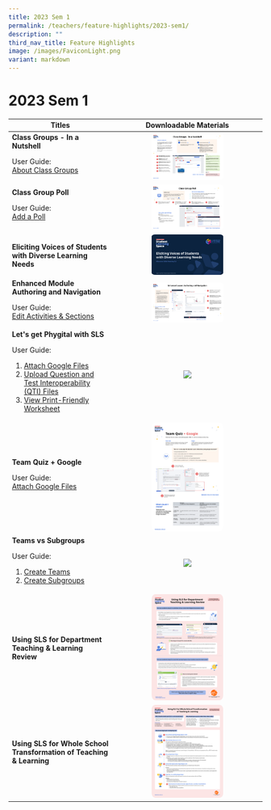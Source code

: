 ```yaml
---
title: 2023 Sem 1
permalink: /teachers/feature-highlights/2023-sem1/
description: ""
third_nav_title: Feature Highlights
image: /images/FaviconLight.png
variant: markdown
---
```

<h1>2023 Sem 1</h1>
<style>
img {
border-radius: 5%
}
</style>
<table>
<thead>
<tr>
<th style="text-align: center;">Titles</th>
<th style="text-align: center;">Downloadable Materials</th>
</tr>
</thead>
<tbody>

<tr>
<td style="text-align: left;">
<strong>Class Groups - In a Nutshell</strong>
<p>User Guide:<br>
<a target="_blank" href="/teacher-user-guide/organise/about-class-groups/">About Class Groups</a></p>
</td>
<td style="text-align: center;">
<a target="_blank" href="/files/Userguide/Downloadable%20Resources/R18_ClassGroups.pdf">
<img style="width: 50%;" src="/images/2Teacher/Downloadable%20Resources/R18_ClassGroups.png">
</a>
</td>
</tr>
<tr>
<td style="text-align: left;">
<strong>Class Group Poll</strong>
<p>User Guide:<br>
<a target="_blank" href="/teacher-user-guide/collaborate/add-a-poll/">Add a Poll</a></p>
</td>
<td style="text-align: center;">
<a target="_blank" href="/files/Userguide/Downloadable%20Resources/R18_ClassGroupPoll.pdf">
<img style="width: 50%;" src="/images/2Teacher/Downloadable%20Resources/R18_ClassGroupPoll.png">
</a>
</td>
</tr>
<tr>
<td style="text-align: left;">
<strong>Eliciting Voices of Students with Diverse Learning Needs</strong>
</td>
<td style="text-align: center;">
<a target="_blank" href="http://for.edu.sg/EVS">
<img style="width: 50%;" src="/images/2Teacher/Downloadable%20Resources/cotf.png">
</a>
</td>
</tr>	
<tr>
<td style="text-align: left;">
<strong>Enhanced Module Authoring and Navigation</strong>
<p>User Guide:<br>
<a target="_blank" href="/teacher-user-guide/author/edit-activities-and-sections/">Edit Activities &amp; Sections</a></p>
</td>
<td style="text-align: center;">
<a target="_blank" href="/files/Userguide/Downloadable%20Resources/R18_Enhanced_Lesson_Authoring_navigation.pdf">
<img style="width: 50%;" src="/images/2Teacher/Downloadable%20Resources/R18_Enhanced_Lesson_Authoring_navigation.png">
</a>
</td>
</tr>	
<tr>
<td style="text-align: left;">
<strong>Let's get Phygital with SLS</strong>
<p>User Guide:
</p><ol><li><a target="_blank" href="/teacher-user-guide/collaborate/attach-google-files/">Attach Google Files</a></li>
<li><a target="_blank" href="/teacher-user-guide/author/upload-question-and-test-interoperability-qti-files/">Upload Question and Test Interoperability (QTI) Files</a></li>
<li><a target="_blank" href="/teacher-user-guide/discover/view-print-friendly-worksheet/">View Print-Friendly Worksheet</a></li></ol>
</td>
<td style="text-align: center;">
<a target="_blank" href="/files/Userguide/Downloadable%20Resources/Phygital_learning.pdf">
<img style="width: 50%;" src="/images/2Teacher/Downloadable%20Resources/Phygital_learning.png">
</a>
</td>
</tr>
<tr>
<td style="text-align: left;">
<strong>Team Quiz + Google</strong>
<p>User Guide:<br>
<a target="_blank" href="/teacher-user-guide/collaborate/attach-google-files/">Attach Google Files</a></p>
</td>
<td style="text-align: center;">
<a target="_blank" href="/files/Userguide/Downloadable%20Resources/R18_TeamQuiz.pdf">
<img style="width: 50%;" src="/images/2Teacher/Downloadable%20Resources/R18_TeamQuiz.png">
</a>
</td>
</tr>
<tr>
<td style="text-align: left;">
<strong>Teams vs Subgroups</strong>
<p>User Guide:
</p><ol><li><a target="_blank" href="/teacher-user-guide/collaborate/create-teams/">Create Teams</a></li>
<li><a target="_blank" href="/teacher-user-guide/differentiate/create-subgroups/">Create Subgroups</a></li></ol>
</td>
<td style="text-align: center;">
<a target="_blank" href="/files/Userguide/Downloadable%20Resources/TeamsvsSubgroups.pdf">
<img style="width: 50%;" src="/images/2Teacher/Downloadable%20Resources/TeamsvsSubgroups.png">
</a>
</td>
</tr>	
<tr>
<td style="text-align: left;">
<strong>Using SLS for Department Teaching &amp; Learning Review</strong>
</td>
<td style="text-align: center;">
<a target="_blank" href="/files/Userguide/Downloadable%20Resources/using sls for dept review.pdf">
<img style="width: 50%;" src="/images/2Teacher/Downloadable%20Resources/using sls for dept review.png">
</a>
</td>
</tr>
<tr>
<td style="text-align: left;"><strong>Using SLS for Whole School Transformation of Teaching &amp; Learning</strong>
</td>
<td style="text-align: center;">
<a target="_blank" href="/files/Userguide/Downloadable%20Resources/using sls for whole school transformation of t&amp;l.pdf">
<img style="width: 50%;" src="/images/2Teacher/Downloadable%20Resources/using sls for whole school transformation of t&amp;l.png">
</a>
</td>
</tr>
</tbody>
</table>